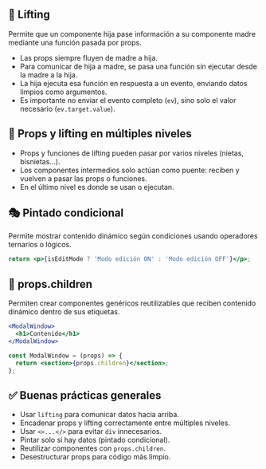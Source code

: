 
## 🔼 Lifting
Permite que un componente hija pase información a su componente madre mediante una función pasada por props.

- Las props siempre fluyen de madre a hija.
- Para comunicar de hija a madre, se pasa una función sin ejecutar desde la madre a la hija.
- La hija ejecuta esa función en respuesta a un evento, enviando datos limpios como argumentos.
- Es importante no enviar el evento completo (`ev`), sino solo el valor necesario (`ev.target.value`).

## 🔁 Props y lifting en múltiples niveles
- Props y funciones de lifting pueden pasar por varios niveles (nietas, bisnietas...).
- Los componentes intermedios solo actúan como puente: reciben y vuelven a pasar las props o funciones.
- En el último nivel es donde se usan o ejecutan.

## 🎭 Pintado condicional
Permite mostrar contenido dinámico según condiciones usando operadores ternarios o lógicos.

```jsx
return <p>{isEditMode ? 'Modo edición ON' : 'Modo edición OFF'}</p>;
```

## 👶 props.children
Permiten crear componentes genéricos reutilizables que reciben contenido dinámico dentro de sus etiquetas.

```jsx
<ModalWindow>
  <h1>Contenido</h1>
</ModalWindow>
```

```jsx
const ModalWindow = (props) => {
  return <section>{props.children}</section>;
};
```


## ✅ Buenas prácticas generales
- Usar `lifting` para comunicar datos hacia arriba.
- Encadenar props y lifting correctamente entre múltiples niveles.
- Usar `<>...</>` para evitar `div` innecesarios.
- Pintar solo si hay datos (pintado condicional).
- Reutilizar componentes con `props.children`.
- Desestructurar props para código más limpio.